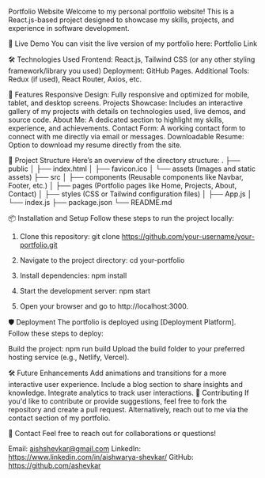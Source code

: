 Portfolio Website
Welcome to my personal portfolio website! This is a React.js-based project designed to showcase my skills, projects, and experience in software development.

🚀 Live Demo
You can visit the live version of my portfolio here: Portfolio Link

🛠️ Technologies Used
Frontend: React.js, Tailwind CSS (or any other styling framework/library you used)
Deployment: GitHub Pages.
Additional Tools: Redux (if used), React Router, Axios, etc.

🌟 Features
Responsive Design: Fully responsive and optimized for mobile, tablet, and desktop screens.
Projects Showcase: Includes an interactive gallery of my projects with details on technologies used, live demos, and source code.
About Me: A dedicated section to highlight my skills, experience, and achievements.
Contact Form: A working contact form to connect with me directly via email or messages.
Downloadable Resume: Option to download my resume directly from the site.

📁 Project Structure
Here’s an overview of the directory structure:
.
├── public
│   ├── index.html
│   ├── favicon.ico
│   └── assets (Images and static assets)
├── src
│   ├── components (Reusable components like Navbar, Footer, etc.)
│   ├── pages (Portfolio pages like Home, Projects, About, Contact)
│   ├── styles (CSS or Tailwind configuration files)
│   ├── App.js
│   └── index.js
├── package.json
└── README.md

📦 Installation and Setup
Follow these steps to run the project locally:

1. Clone this repository:
git clone https://github.com/your-username/your-portfolio.git

2. Navigate to the project directory:
cd your-portfolio

3. Install dependencies:
npm install

4. Start the development server:
npm start

5. Open your browser and go to http://localhost:3000.

🛡️ Deployment
The portfolio is deployed using [Deployment Platform]. Follow these steps to deploy:

Build the project:
npm run build
Upload the build folder to your preferred hosting service (e.g., Netlify, Vercel).

🛠️ Future Enhancements
Add animations and transitions for a more interactive user experience.
Include a blog section to share insights and knowledge.
Integrate analytics to track user interactions.
🤝 Contributing
If you'd like to contribute or provide suggestions, feel free to fork the repository and create a pull request. Alternatively, reach out to me via the contact section of my portfolio.

📩 Contact
Feel free to reach out for collaborations or questions!

Email: aishshevkar@gmail.com
LinkedIn: https://www.linkedin.com/in/aishwarya-shevkar/
GitHub: https://github.com/ashevkar